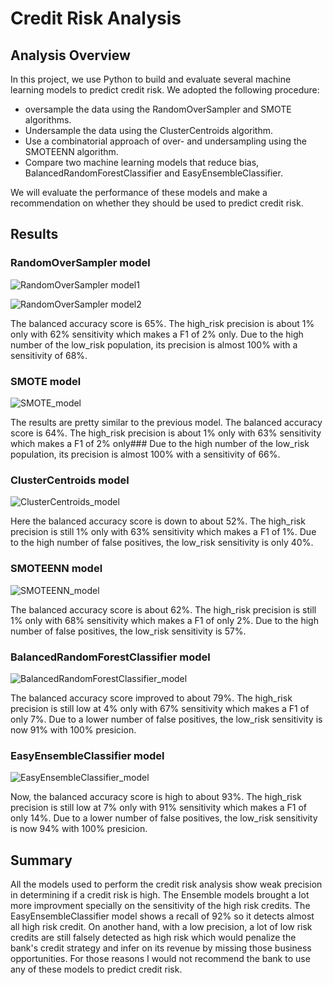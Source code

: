# Credit Risk Analysis

## Analysis Overview
In this project, we use Python to build and evaluate several machine learning models to predict credit risk.
We adopted the following procedure:

* oversample the data using the RandomOverSampler and SMOTE algorithms.
* Undersample the data using the ClusterCentroids algorithm.
* Use a combinatorial approach of over- and undersampling using the SMOTEENN algorithm.
* Compare two machine learning models that reduce bias, BalancedRandomForestClassifier and EasyEnsembleClassifier.

We will evaluate the performance of these models and make a recommendation on whether they should be used to predict credit risk.

## Results
### RandomOverSampler model

![RandomOverSampler model1](https://user-images.githubusercontent.com/62515666/136883785-4af23c94-d2e6-456c-b0d3-5bd0e88339f8.png)

![RandomOverSampler model2](https://user-images.githubusercontent.com/62515666/136885136-94b663ad-405f-4481-84e2-3a1e4174e3ba.png)

The balanced accuracy score is 65%.
The high_risk precision is about 1% only with 62% sensitivity which makes a F1 of 2% only.
Due to the high number of the low_risk population, its precision is almost 100% with a sensitivity of 68%.

### SMOTE model

![SMOTE_model](https://user-images.githubusercontent.com/62515666/136885389-aef74468-d410-4e3b-899a-5bb90c648e35.png)

The results are pretty similar to the previous model.
The balanced accuracy score is 64%.
The high_risk precision is about 1% only with 63% sensitivity which makes a F1 of 2% only###
Due to the high number of the low_risk population, its precision is almost 100% with a sensitivity of 66%.

### ClusterCentroids model

![ClusterCentroids_model](https://user-images.githubusercontent.com/62515666/136885607-48db2588-f7b9-436f-9017-4fe5e32cc6fa.png)

Here the balanced accuracy score is down to about 52%.
The high_risk precision is still 1% only with 63% sensitivity which makes a F1 of 1%.
Due to the high number of false positives, the low_risk sensitivity is only 40%.

### SMOTEENN model

![SMOTEENN_model](https://user-images.githubusercontent.com/62515666/136885871-cea1d4d0-d65a-4d20-abff-1fed0a2b2faf.png)

The balanced accuracy score is about 62%.
The high_risk precision is still 1% only with 68% sensitivity which makes a F1 of only 2%.
Due to the high number of false positives, the low_risk sensitivity is 57%.

### BalancedRandomForestClassifier model

![BalancedRandomForestClassifier_model](https://user-images.githubusercontent.com/62515666/136886856-ba723006-0730-4264-8a58-201e802a73a1.png)

The balanced accuracy score improved to about 79%.
The high_risk precision is still low at 4% only with 67% sensitivity which makes a F1 of only 7%.
Due to a lower number of false positives, the low_risk sensitivity is now 91% with 100% presicion.

### EasyEnsembleClassifier model

![EasyEnsembleClassifier_model](https://user-images.githubusercontent.com/62515666/136886277-8f5d9319-8870-4e8f-9ed2-b3d2a2ffe730.png)

Now, the balanced accuracy score is high to about 93%.
The high_risk precision is still low at 7% only with 91% sensitivity which makes a F1 of only 14%.
Due to a lower number of false positives, the low_risk sensitivity is now 94% with 100% presicion.

## Summary

All the models used to perform the credit risk analysis show weak precision in determining if a credit risk is high.
The Ensemble models brought a lot more improvment specially on the sensitivity of the high risk credits.
The EasyEnsembleClassifier model shows a recall of 92% so it detects almost all high risk credit. On another hand, with a low precision, a lot of low risk credits are still falsely detected as high risk which would penalize the bank's credit strategy and infer on its revenue by missing those business opportunities.
For those reasons I would not recommend the bank to use any of these models to predict credit risk.
